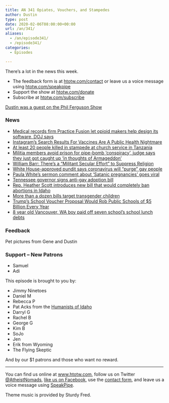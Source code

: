 ```yaml
---
title: AN 341 Opiates, Vouchers, and Stampedes
author: Dustin
type: post
date: 2020-02-06T08:00:00+00:00
url: /an/341/
aliases:
  - /an/episode341/
  - /episode341/
categories:
  - Episodes

---
```

<div id="buzzsprout-player-10552768"></div><script src="https://www.buzzsprout.com/1983601/10552768-341-opiates-vouchers-and-stampedes.js?container_id=buzzsprout-player-10552768&player=small" type="text/javascript" charset="utf-8"></script>

There&#8217;s a lot in the news this week.

<!--more-->

 * The feedback form is at [htotw.com/contact](https://htotw.com/contact) or leave us a voice message using <a href="https://htotw.com/speakpipe" target="_blank" rel="noopener noreferrer">htotw.com/speakpipe</a>
 * Support the show at <a href="https://htotw.com/donate" target="_blank" rel="noopener noreferrer">htotw.com/donate</a>
 * Subscribe at <a href="https://htotw.com/subscribe" target="_blank" rel="noopener noreferrer">htotw.com/subscribe</a>

[Dustin was a guest on the Phil Ferguson Show][1]

### News

  * [Medical records firm Practice Fusion let opioid makers help design its software, DOJ says][2]
  * [Instagram’s Search Results For Vaccines Are A Public Health Nightmare][3]
  * [At least 20 people killed in stampede at church service in Tanzania][4]
  * [Militia members avoid prison for pipe-bomb ‘conspiracy’, judge says they just got caught up ‘in thoughts of Armageddon’][5]
  * [William Barr: There’s a “Militant Secular Effort” to Suppress Religion][6]
  * [White House-approved pundit says coronavirus will “purge” gay people][7]
  * [Paula White’s sermon comment about ‘Satanic pregnancies’ goes viral][8]
  * [Tennessee governor signs anti-gay adoption bill][9]
  * [Rep. Heather Scott introduces new bill that would completely ban abortions in Idaho][10]
  * [More than a dozen bills target transgender children][11]
  * [Trump’s School Voucher Proposal Would Rob Public Schools of $5 Billion Every Year][12]
  * [8 year old Vancouver, WA boy paid off seven school’s school lunch debts][13]

### Feedback

Pet pictures from Gene and Dustin

### Support &#8211; New Patrons

  * Samuel
  * Adi

This episode is brought to you by:

  * Jimmy Ninetoes
  * Daniel M
  * Rebecca P
  * Pat Acks from the <a href="https://www.humanistsofidaho.org" target="_blank" rel="noopener noreferrer">Humanists of Idaho</a>
  * Darryl G
  * Rachel B
  * George G
  * Kim B
  * SoJo
  * Jen
  * Erik from Wyoming
  * The Flying Skeptic

And by our $1 patrons and those who want no reward.

<hr width="500" />

You can find us online at <a href="https://www.htotw.com/" target="_blank" rel="noopener noreferrer">www.htotw.com</a>, follow us on Twitter <a href="https://htotw.com/twitter" target="_blank" rel="noopener noreferrer">@AtheistNomads</a>, <a href="https://htotw.com/facebook" target="_blank" rel="noopener noreferrer">like us on Facebook</a>, use the [contact form](https://htotw.com/contact), and leave us a voice message using <a href="https://htotw.com/speakpipe" target="_blank" rel="noopener noreferrer">SpeakPipe</a>.

Theme music is provided by Sturdy Fred.

 [1]: https://www.spreaker.com/user/8084919
 [2]: https://www.theverge.com/2020/1/31/21115692/opioids-software-practice-fusion-justice-painkillers-charges-medical-records
 [3]: https://m.huffpost.com/us/entry/us_5e347c50c5b69a19a4aede0c?guccounter=1
 [4]: https://www.thetelegram.com/news/world/at-least-20-killed-in-stampede-at-tanzania-church-service-405813/
 [5]: https://www.wcpo.com/news/local-news/i-team/local-militia-members-avoid-prison-for-pipe-bomb-conspiracy
 [6]: https://friendlyatheist.patheos.com/2020/01/30/william-barr-theres-a-militant-secular-effort-to-suppress-religion/
 [7]: https://www.metroweekly.com/2020/01/white-house-approved-pundit-says-coronavirus-will-purge-gay-people/
 [8]: https://religionnews.com/2020/01/26/paula-whites-sermon-comment-about-satanic-pregnancies-goes-viral/
 [9]: https://www.nbcnews.com/feature/nbc-out/tennessee-governor-signs-anti-gay-adoption-bill-n1122436?cid=sm_npd_nn_fb_ot
 [10]: https://www.ktvb.com/mobile/article/news/local/capitol-watch/rep-heather-scott-introduces-new-bill-that-would-ban-abortion-in-any-circumstance-in-idaho/277-ac8bf355-17d4-49d6-b48d-c8367efd1db2/
 [11]: https://www.nbcnews.com/feature/nbc-out/over-dozen-new-bills-target-trans-youth-lgbtq-advocates-warn-n1118826
 [12]: https://www.atheists.org/2020/02/trump-2020-state-of-the-union-school-vouchers/
 [13]: https://www.cnn.com/2020/02/04/us/boy-pays-off-lunch-debt-trnd/index.html
